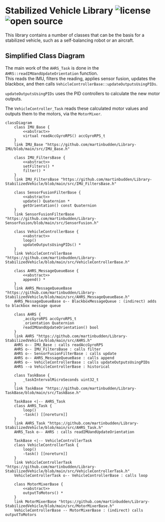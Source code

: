 # Stabilized Vehicle Library ![license](https://img.shields.io/badge/license-MIT-green) ![open source](https://badgen.net/badge/open/source/blue?icon=github)

This library contains a number of classes that can be the basis for a stabilized vehicle, such as a self-balancing robot or an aircraft.

## Simplified Class Diagram

The main work of the `AHRS_Task` is done in the `AHRS::readIMUandUpdateOrientation` function.<br>
This reads the IMU, filters the reading, applies sensor fusion, updates the blackbox, and then calls `VehicleControllerBase::updateOutputsUsingPIDs`.

`updateOutputsUsingPIDs` uses the PID controllers to calculate the new motor outputs.

The `VehicleController_Task` reads these calculated motor values and outputs them to the motors, via the `MotorMixer`.

```mermaid
classDiagram
    class IMU_Base {
        <<abstract>>
        virtual readAccGyroRPS() accGyroRPS_t
    }
    link IMU_Base "https://github.com/martinbudden/Library-IMU/blob/main/src/IMU_Base.h"

    class IMU_FiltersBase {
        <<abstract>>
        setFilters() *
        filter() *
    }
    link IMU_FiltersBase "https://github.com/martinbudden/Library-StabilizedVehicle/blob/main/src/IMU_FiltersBase.h"

    class SensorFusionFilterBase {
        <<abstract>>
        update() Quaternion *
        getOrientation() const Quaternion
    }
    link SensorFusionFilterBase "https://github.com/martinbudden/Library-SensorFusion/blob/main/src/SensorFusion.h"

    class VehicleControllerBase {
        <<abstract>>
        loop()
        updateOutputsUsingPIDs() *
    }
    link VehicleControllerBase "https://github.com/martinbudden/Library-StabilizedVehicle/blob/main/src/VehicleControllerBase.h"

    class AHRS_MessageQueueBase {
        <<abstract>>
        append() *
    }
    link AHRS_MessageQueueBase "https://github.com/martinbudden/Library-StabilizedVehicle/blob/main/src/AHRS_MessageQueueBase.h"
    AHRS_MessageQueueBase o-- BlackboxMessageQueue : (indirect) adds to blackbox message queue

    class AHRS {
        _accGyroRPS accGyroRPS_t
        _orientation Quaternion
        readIMUandUpdateOrientation() bool
    }
    link AHRS "https://github.com/martinbudden/Library-StabilizedVehicle/blob/main/src/AHRS.h"
    AHRS o-- IMU_Base : calls readAccGyroRPS
    AHRS o-- IMU_FiltersBase : calls filter
    AHRS o-- SensorFusionFilterBase : calls update
    AHRS o-- AHRS_MessageQueueBase : calls append
    AHRS o-- VehicleControllerBase : calls updateOutputsUsingPIDs
    AHRS --o VehicleControllerBase : historical

    class TaskBase {
        _taskIntervalMicroSeconds uint32_t
    }
    link TaskBase "https://github.com/martinbudden/Library-TaskBase/blob/main/src/TaskBase.h"

    TaskBase <|-- AHRS_Task
    class AHRS_Task {
        loop()
        -task() [[noreturn]]
    }
    link AHRS_Task "https://github.com/martinbudden/Library-StabilizedVehicle/blob/main/src/AHRS_Task.h"
    AHRS_Task o-- AHRS : calls readIMUandUpdateOrientation

    TaskBase <|-- VehicleControllerTask
    class VehicleControllerTask {
        loop()
        -task() [[noreturn]]
    }
    link VehicleControllerTask "https://github.com/martinbudden/Library-StabilizedVehicle/blob/main/src/VehicleControllerTask.h"
    VehicleControllerTask o-- VehicleControllerBase : calls loop

    class MotorMixerBase {
        <<abstract>>
        outputToMotors() *
    }
    link MotorMixerBase "https://github.com/martinbudden/Library-StabilizedVehicle/blob/main/src/MotorMixerBase.h"
    VehicleControllerBase -- MotorMixerBase : (indirect) calls outputToMotors
```
